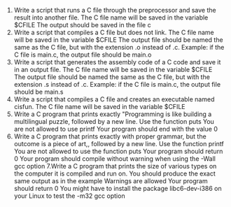 
1. Write a script that runs a C file through the preprocessor and save the result into another file.
The C file name will be saved in the variable $CFILE
The output should be saved in the file c
2. Write a script that compiles a C file but does not link.
The C file name will be saved in the variable $CFILE
The output file should be named the same as the C file, but with the extension .o instead of .c.
Example: if the C file is main.c, the output file should be main.o
3. Write a script that generates the assembly code of a C code and save it in an output file.
The C file name will be saved in the variable $CFILE
The output file should be named the same as the C file, but with the extension .s instead of .c.
Example: if the C file is main.c, the output file should be main.s
4. Write a script that compiles a C file and creates an executable named cisfun.
The C file name will be saved in the variable $CFILE
5. Write a C program that prints exactly "Programming is like building a multilingual puzzle, followed by a new line.
Use the function puts
You are not allowed to use printf
Your program should end with the value 0
6. Write a C program that prints exactly with proper grammar, but the outcome is a piece of art,, followed by a new line.
Use the function printf
You are not allowed to use the function puts
Your program should return 0
Your program should compile without warning when using the -Wall gcc option
7.Write a C program that prints the size of various types on the computer it is compiled and run on.
You should produce the exact same output as in the example
Warnings are allowed
Your program should return 0
You might have to install the package libc6-dev-i386 on your Linux to test the -m32 gcc option
